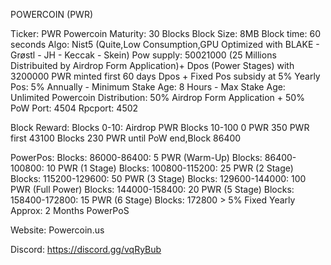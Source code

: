 


POWERCOIN (PWR)

Ticker: PWR
Powercoin Maturity: 30 Blocks
Block Size: 8MB
Block time: 60 seconds
Algo: Nist5 (Quite,Low Consumption,GPU Optimized with BLAKE - Grøstl - JH - Keccak - Skein)
Pow supply: 50021000 (25 Millions Distribuited by Airdrop Form Application)+ Dpos (Power Stages) with 3200000 PWR minted first 60 days Dpos + Fixed Pos subsidy at 5% Yearly
Pos: 5% Annually - Minimum Stake Age: 8 Hours - Max Stake Age: Unlimited
Powercoin Distribution: 50% Airdrop Form Application + 50% PoW
Port: 4504
Rpcport: 4502 


Block Reward:
Blocks 0-10: Airdrop PWR
Blocks 10-100 0 PWR
350 PWR first 43100 Blocks
230 PWR until PoW end,Block 86400


PowerPos:
Blocks: 86000-86400: 5 PWR (Warm-Up)
Blocks: 86400-100800: 10 PWR (1 Stage)
Blocks: 100800-115200: 25 PWR (2 Stage)
Blocks: 115200-129600: 50 PWR (3 Stage)
Blocks: 129600-144000: 100 PWR (Full Power)
Blocks: 144000-158400: 20 PWR (5 Stage)
Blocks: 158400-172800: 15 PWR (6 Stage)
Blocks: 172800 > 5% Fixed Yearly 
Approx: 2 Months PowerPoS

Website:
Powercoin.us

Discord:
https://discord.gg/vqRyBub



